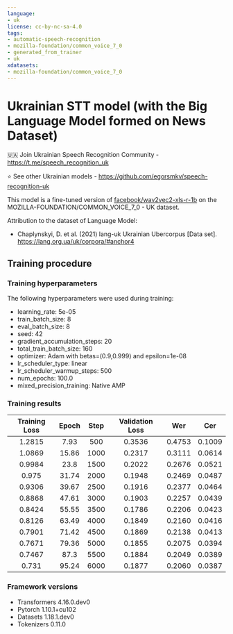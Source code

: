 ```yaml
---
language:
- uk
license: cc-by-nc-sa-4.0
tags:
- automatic-speech-recognition
- mozilla-foundation/common_voice_7_0
- generated_from_trainer
- uk
xdatasets:
- mozilla-foundation/common_voice_7_0
---
```


# Ukrainian STT model (with the Big Language Model formed on News Dataset)

🇺🇦 Join Ukrainian Speech Recognition Community - https://t.me/speech_recognition_uk

⭐ See other Ukrainian models - https://github.com/egorsmkv/speech-recognition-uk

This model is a fine-tuned version of [facebook/wav2vec2-xls-r-1b](https://huggingface.co/facebook/wav2vec2-xls-r-1b) on the MOZILLA-FOUNDATION/COMMON_VOICE_7_0 - UK dataset.

Attribution to the dataset of Language Model:

- Chaplynskyi, D. et al. (2021) lang-uk Ukrainian Ubercorpus [Data set]. https://lang.org.ua/uk/corpora/#anchor4

## Training procedure

### Training hyperparameters

The following hyperparameters were used during training:
- learning_rate: 5e-05
- train_batch_size: 8
- eval_batch_size: 8
- seed: 42
- gradient_accumulation_steps: 20
- total_train_batch_size: 160
- optimizer: Adam with betas=(0.9,0.999) and epsilon=1e-08
- lr_scheduler_type: linear
- lr_scheduler_warmup_steps: 500
- num_epochs: 100.0
- mixed_precision_training: Native AMP

### Training results

| Training Loss | Epoch | Step | Validation Loss | Wer    | Cer    |
|:-------------:|:-----:|:----:|:---------------:|:------:|:------:|
| 1.2815        | 7.93  | 500  | 0.3536          | 0.4753 | 0.1009 |
| 1.0869        | 15.86 | 1000 | 0.2317          | 0.3111 | 0.0614 |
| 0.9984        | 23.8  | 1500 | 0.2022          | 0.2676 | 0.0521 |
| 0.975         | 31.74 | 2000 | 0.1948          | 0.2469 | 0.0487 |
| 0.9306        | 39.67 | 2500 | 0.1916          | 0.2377 | 0.0464 |
| 0.8868        | 47.61 | 3000 | 0.1903          | 0.2257 | 0.0439 |
| 0.8424        | 55.55 | 3500 | 0.1786          | 0.2206 | 0.0423 |
| 0.8126        | 63.49 | 4000 | 0.1849          | 0.2160 | 0.0416 |
| 0.7901        | 71.42 | 4500 | 0.1869          | 0.2138 | 0.0413 |
| 0.7671        | 79.36 | 5000 | 0.1855          | 0.2075 | 0.0394 |
| 0.7467        | 87.3  | 5500 | 0.1884          | 0.2049 | 0.0389 |
| 0.731         | 95.24 | 6000 | 0.1877          | 0.2060 | 0.0387 |


### Framework versions

- Transformers 4.16.0.dev0
- Pytorch 1.10.1+cu102
- Datasets 1.18.1.dev0
- Tokenizers 0.11.0
